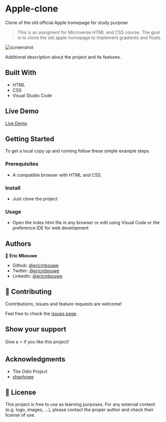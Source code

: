 # Apple-clone
Clone of the old official Apple homepage for study purpose

> This is an assigment for Microverse HTML and CSS course. The goal is to clone the old apple homepage to implement gradients and floats.

![screenshot](./IMG/)

Additional description about the project and its features.

## Built With

- HTML
- CSS
- Visual Studio Code

## Live Demo

[Live Demo](https://rawcdn.githack.com/EricMbouwe/Apple-clone/f3ee9d72b727ac6e22ac918c134d119fe9281d61/home.html)

## Getting Started

To get a local copy up and running follow these simple example steps.

### Prerequisites

- A compatible browser with HTML and CSS. 

### Install

- Just clone the project

### Usage

- Open the index.html file in any browser or edit using Visual Code or the preference IDE for web development


## Authors

👤 **Eric Mbouwe**

- Github: [@ericmbouwe](https://github.com/ericmbouwe)
- Twitter: [@ericmbouwe](https://twitter.com/ericmbouwe)
- Linkedin: [@ericmbouwe](https://www.linkedin.com/in/ericmbouwe/)

## 🤝 Contributing

Contributions, issues and feature requests are welcome!

Feel free to check the [issues page](https://github.com/).

## Show your support

Give a ⭐️ if you like this project!

## Acknowledgments

- The Odin Project
- [shayhowe](https://learn.shayhowe.com/html-css/setting-backgrounds-and-gradients/)

## 📝 License

This project is free to use as learning purposes. For any external content (e.g. logo, images, ...), please contact the proper author and check their license of use.
